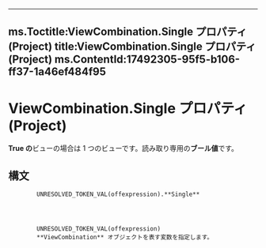 

---
ms.Toctitle:ViewCombination.Single プロパティ (Project)
title:ViewCombination.Single プロパティ (Project)
ms.ContentId:17492305-95f5-b106-ff37-1a46ef484f95
---
# ViewCombination.Single プロパティ (Project)




**True の**ビューの場合は 1 つのビューです。読み取り専用の**ブール値**です。

## 構文

            UNRESOLVED_TOKEN_VAL(offexpression).**Single**




            UNRESOLVED_TOKEN_VAL(offexpression)
            **ViewCombination** オブジェクトを表す変数を指定します。




